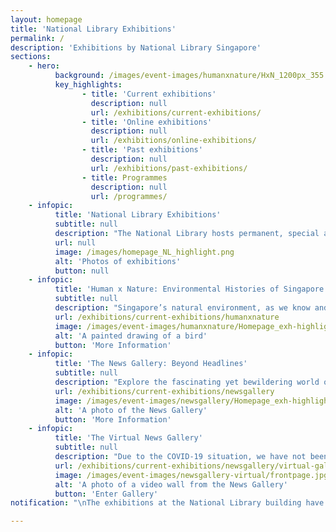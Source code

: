 ```yaml
---
layout: homepage
title: 'National Library Exhibitions'
permalink: /
description: 'Exhibitions by National Library Singapore'
sections:
    - hero:
          background: /images/event-images/humanxnature/HxN_1200px_355.jpg
          key_highlights:
                - title: 'Current exhibitions'
                  description: null
                  url: /exhibitions/current-exhibitions/
                - title: 'Online exhibitions'
                  description: null
                  url: /exhibitions/online-exhibitions/
                - title: 'Past exhibitions'
                  description: null
                  url: /exhibitions/past-exhibitions/
                - title: Programmes
                  description: null
                  url: /programmes/
    - infopic:
          title: 'National Library Exhibitions'
          subtitle: null
          description: "The National Library hosts permanent, special and online exhibitions that feature our rich collections and bring to life the history and heritage of Singapore and the region. Held at various locations in the National Library building, admission to our exhibitions are free.\n<p>&nbsp;</p>\n<p>Explore this site to find out more about our current and upcoming exhibitions and programmes. Visit our Online Exhibitions to enjoy virtual tours of past shows and access specially curated digital content.</p>\n"
          url: null
          image: /images/homepage_NL_highlight.png
          alt: 'Photos of exhibitions'
          button: null
    - infopic:
          title: 'Human x Nature: Environmental Histories of Singapore'
          subtitle: null
          description: "Singapore’s natural environment, as we know and experience today, is the result of a long history of knowledge gathering, plantation agriculture and attempts at rehabilitation. This exhibition explores our relationships with the natural world from cultural understandings and scientific study to commercial and urban land use, as well as conservation and restoration."
          url: /exhibitions/current-exhibitions/humanxnature
          image: /images/event-images/humanxnature/Homepage_exh-highlight_HxN.jpg
          alt: 'A painted drawing of a bird'
          button: 'More Information'
    - infopic:
          title: 'The News Gallery: Beyond Headlines'
          subtitle: null
          description: "Explore the fascinating yet bewildering world of news media at our permanent exhibition The News Gallery: Beyond Headlines.\n<p>&nbsp;</p>\n<p>Discover stories of Singapore newspapers in the National Library’s collection dating from the 1820s and learn about significant episodes from Singapore’s history through the perspectives of different media. Gain insights into fake news, and learn how you can be more discerning about information and media, through our rich resources on newspapers.</p>\n"
          url: /exhibitions/current-exhibitions/newsgallery
          image: /images/event-images/newsgallery/Homepage_exh-highlight_NG.jpg
          alt: 'A photo of the News Gallery'
          button: 'More Information'
    - infopic:
          title: 'The Virtual News Gallery'
          subtitle: null
          description: "Due to the COVID-19 situation, we have not been able to open The News Gallery at full capacity and the interactive exhibits remain closed.\n<p>&nbsp;</p>\n<p>In the meantime, please explore this Virtual News Gallery which features key contents and highlights of the exhibition.</p>\n"
          url: /exhibitions/current-exhibitions/newsgallery/virtual-gallery/
          image: /images/event-images/newsgallery-virtual/frontpage.jpg
          alt: 'A photo of a video wall from the News Gallery'
          button: 'Enter Gallery'
notification: "\nThe exhibitions at the National Library building have re-opened. We have implemented enhanced measures for the safety of our visitors. Our opening hours are 10am - 9pm. Thank you for your understanding and cooperation. <a href=\"https://www.nlb.gov.sg/\" target=\"_blank\">MORE INFORMATION</a>.\n"

---
```


